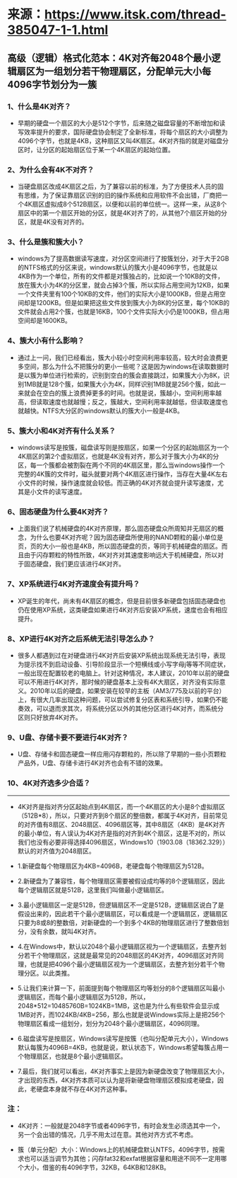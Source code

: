 # 来源：https://www.itsk.com/thread-385047-1-1.html

## 高级（逻辑）格式化范本：4K对齐每2048个最小逻辑扇区为一组划分若干物理扇区，分配单元大小每4096字节划分为一簇

### 1、什么是4K对齐？

* 早期的硬盘一个扇区的大小是512个字节，后来随之磁盘容量的不断增加和读写效率提升的要求，国际硬盘协会制定了全新标准，将每个扇区的大小调整为4096个字节，也就是4KB，这种扇区又叫4K扇区。4K对齐指的就是对磁盘分区时，让分区的起始扇区位于某一个4K扇区的起始位置。

### 2、为什么会有4K不对齐？

* 当硬盘扇区改成4K扇区之后，为了兼容以前的标准，为了方便技术人员的固有思维，为了保证靠扇区识别的旧的操作系统和应用软件不会出错，厂商把一个4K扇区虚拟成8个512B扇区，以便和以前的单位统一。这样一来，从这8个扇区中的第一个扇区开始的分区，就是4K对齐了的，从其他7个扇区开始的分区，就是4K没有对齐的。

### 3、什么是簇和簇大小？

* windows为了提高数据读写速度，对分区空间进行了按簇划分，对于大于2GB的NTFS格式的分区来说，windows默认的簇大小是4096字节，也就是以4KB作为一个单位，所有的文件都是对簇独占的，比如说一个10KB的文件，放在簇大小为4K的分区里，就会占掉3个簇，所以实际占用空间为12KB，如果一个文件夹里有100个10KB的文件，他们的实际大小是1000KB，但是占用空间却是1200KB。但是如果把这些文件放到簇大小为8K的分区里，每个10KB的文件就会占用2个簇，也就是16KB，100个文件实际大小仍是1000KB，但占用空间却是1600KB。

### 4、簇大小有什么影响？

* 通过上一问，我们已经看出，簇大小较小时空间利用率较高，较大时会浪费更多空间，那么为什么不把簇分的更小一些呢？这是因为windows在读取数据时是以簇为单位进行检索的，识别到空白的簇会直接跳过，如果簇大小为8K，识别1MB就是128个簇，如果簇大小为4K，同样识别1MB就是256个簇，如此一来就会在空白的簇上浪费掉更多的时间。也就是说，簇越小，空间利用率越高，但读取速度也就越慢；反之，簇越大，空间利用率就越低，但读取速度也就越快。NTFS大分区的windows默认的簇大小一般是4KB。

### 5、簇大小和4K对齐有什么关系？

* windows读写是按簇，磁盘读写则是按扇区，如果一个分区的起始扇区为一个4K扇区的第2个虚拟扇区，也就是4K没有对齐，那么对于簇大小为4K的分区，每一个簇都会被割裂在两个不同的4K扇区里，那么当windows操作一个完整的4K簇的文件时，磁头就要对两个4K扇区进行操作，当存在大量4K左右小文件的时候，操作速度就会较低。而正确的4K对齐就会提升读写速度，尤其是小文件的读写速度。

### 6、固态硬盘为什么要4K对齐？

* 上面我们说了机械硬盘的4K对齐原理，那么固态硬盘众所周知并无扇区的概念，为什么也要4K对齐呢？因为固态硬盘所使用的NAND颗粒的最小单位是页，页的大小一般也是4KB，所以固态硬盘的页，等同于机械硬盘的扇区。而且由于闪存颗粒的特性所致，4K对齐对其速度影响远大于机械硬盘，所以对于固态硬盘，我们更应该进行4K对齐。

### 7、XP系统进行4K对齐速度会有提升吗？

* XP诞生的年代，尚未有4K扇区的概念，但是目前很多新硬盘包括固态硬盘也仍在使用XP系统，这类硬盘如果进行4K对齐后安装XP系统，速度也会有相应提升。

### 8、XP进行4K对齐之后系统无法引导怎么办？

* 很多人都遇到过在对硬盘进行4K对齐后安装XP系统出现系统无法引导，表现为提示找不到启动设备、引导阶段显示一个短横线或小写字母j等等不同症状，一般出现在配置较老的电脑上。针对这种情况，本人建议，2010年以前的硬盘可以不用进行4K对齐，那时候的硬盘基本上没有4K大扇区，对齐没有实际意义。2010年以后的硬盘，如果安装在较早的主板（AM3/775及以前的平台）上，有很大几率出现这种问题，可以尝试修复分区表和系统引导，如果仍不能奏效，可以退而求其次，将系统分区以外的其他分区进行4K对齐，而系统分区则只好放弃4K对齐。

### 9、U盘、存储卡要不要进行4K对齐？

* U盘、存储卡和固态硬盘一样应用闪存颗粒的，所以除了早期的一些小页颗粒产品外，U盘、存储卡进行4K对齐也会有不错的效果。

### 10、4K对齐选多少合适？

---------------------------------------------------------------------------------------------

* 4K对齐是指对齐分区起始点到4K扇区，而一个4K扇区的大小是8个虚拟扇区（512B*8），所以，只要对齐到8个扇区的整倍数，都属于4K对齐，目前常见的对齐值有8扇区、2048扇区、4096扇区等，其中8扇区（4KB）是4K对齐的最小单位，有人误认为4K对齐是指的对齐到4K个扇区，这是不对的，所以我们也没有必要非得选择4096扇区，Windows10（1903.08（18362.329））默认的对齐值为2048扇区。

* 1.新硬盘每个物理扇区为4KB=4096B，老硬盘每个物理扇区为512B。

* 2.新硬盘为了兼容性，每个物理扇区需要被假设成均等的8个逻辑扇区，因此每个逻辑扇区就是512B，这里我们叫做最小逻辑扇区。

* 3.最小逻辑扇区一定是512B，但逻辑扇区不一定是512B，逻辑扇区说白了是假设出来的，因此若干个最小逻辑扇区，可以看成是一个逻辑扇区，逻辑扇区只要为8或8的整数倍，对新硬盘的一个到多个4KB的物理扇区进行了整数倍划分，没有余数，就叫4K对齐。

* 4.在Windows中，默认以2048个最小逻辑扇区视为一个逻辑扇区，去整齐划分若干个物理扇区，这就是最常见的2048扇区的4K对齐，4096扇区对齐同理，也就是把4096个最小逻辑扇区视为一个逻辑扇区，去整齐划分若干个物理分区。以此类推。

* 5.让我们来计算一下，前面提到每个物理扇区均等划分的8个逻辑扇区叫最小逻辑扇区，而每个最小逻辑扇区为512B，所以，2048*512=10485760B=1024KB=1MB，这也是为什么有些软件会显示成1MB对齐，而1024KB/4KB=256，那么也就是说Windows实际上是把256个物理扇区看成一组划分，划分为2048个最小逻辑扇区，4096同理。

* 6.磁盘读写是按扇区，Windows读写是按簇（也叫分配单元大小），Windows默认每簇为4096B=4KB，也就是说，默认状态下，Windows希望每簇占用一个物理扇区，也就是8个最小逻辑扇区。

* 7.最后，我们就可以看出，4K对齐事实上是因为新硬盘改变了物理扇区大小，才出现的东西，4K对齐本质可以认为是将新硬盘物理扇区模拟成老硬盘，因此，老硬盘本身就不存在4K对齐这种事。

### 注：

* 4K对齐：一般就是2048字节或者4096字节，有时会发生必须选其中一个，另一个会出错的情况，几乎不用太过在意。其他对齐方式不考虑。

* 簇（单元分配）大小：Windows上的机械硬盘默认NTFS，4096字节，按需求也可以适当调节为其他；闪存fat32和exfat根据容量和用途不同不一定用哪个大小，借鉴的有4096字节，32KB，64KB和128KB。
